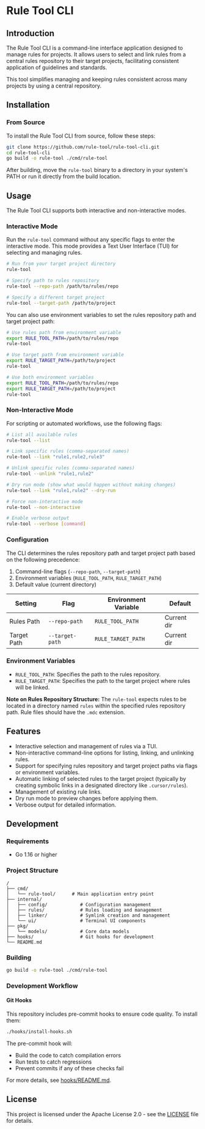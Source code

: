 # Rule Tool CLI

## Introduction

The Rule Tool CLI is a command-line interface application designed to manage rules for projects. It allows users to select and link rules from a central rules repository to their target projects, facilitating consistent application of guidelines and standards.

This tool simplifies managing and keeping rules consistent across many projects by using a central repository.

## Installation

### From Source

To install the Rule Tool CLI from source, follow these steps:

```bash
git clone https://github.com/rule-tool/rule-tool-cli.git
cd rule-tool-cli
go build -o rule-tool ./cmd/rule-tool
```

After building, move the `rule-tool` binary to a directory in your system's PATH or run it directly from the build location.

## Usage

The Rule Tool CLI supports both interactive and non-interactive modes.

### Interactive Mode

Run the `rule-tool` command without any specific flags to enter the interactive mode. This mode provides a Text User Interface (TUI) for selecting and managing rules.

```bash
# Run from your target project directory
rule-tool

# Specify path to rules repository
rule-tool --repo-path /path/to/rules/repo

# Specify a different target project
rule-tool --target-path /path/to/project
```

You can also use environment variables to set the rules repository path and target project path:

```bash
# Use rules path from environment variable
export RULE_TOOL_PATH=/path/to/rules/repo
rule-tool

# Use target path from environment variable
export RULE_TARGET_PATH=/path/to/project
rule-tool

# Use both environment variables
export RULE_TOOL_PATH=/path/to/rules/repo
export RULE_TARGET_PATH=/path/to/project
rule-tool
```

### Non-Interactive Mode

For scripting or automated workflows, use the following flags:

```bash
# List all available rules
rule-tool --list

# Link specific rules (comma-separated names)
rule-tool --link "rule1,rule2,rule3"

# Unlink specific rules (comma-separated names)
rule-tool --unlink "rule1,rule2"

# Dry run mode (show what would happen without making changes)
rule-tool --link "rule1,rule2" --dry-run

# Force non-interactive mode
rule-tool --non-interactive

# Enable verbose output
rule-tool --verbose [command]
```

### Configuration

The CLI determines the rules repository path and target project path based on the following precedence:

1.  Command-line flags (`--repo-path`, `--target-path`)
2.  Environment variables (`RULE_TOOL_PATH`, `RULE_TARGET_PATH`)
3.  Default value (current directory)

| Setting     | Flag          | Environment Variable | Default     |
| ----------- | ------------- | -------------------- | ----------- |
| Rules Path  | `--repo-path`   | `RULE_TOOL_PATH`       | Current dir |
| Target Path | `--target-path` | `RULE_TARGET_PATH`     | Current dir |

### Environment Variables

-   `RULE_TOOL_PATH`: Specifies the path to the rules repository.
-   `RULE_TARGET_PATH`: Specifies the path to the target project where rules will be linked.

**Note on Rules Repository Structure:** The `rule-tool` expects rules to be located in a directory named `rules` within the specified rules repository path. Rule files should have the `.mdc` extension.

## Features

-   Interactive selection and management of rules via a TUI.
-   Non-interactive command-line options for listing, linking, and unlinking rules.
-   Support for specifying rules repository and target project paths via flags or environment variables.
-   Automatic linking of selected rules to the target project (typically by creating symbolic links in a designated directory like `.cursor/rules`).
-   Management of existing rule links.
-   Dry run mode to preview changes before applying them.
-   Verbose output for detailed information.

## Development

### Requirements

-   Go 1.16 or higher

### Project Structure

```
/
├── cmd/
│   └── rule-tool/      # Main application entry point
├── internal/
│   ├── config/            # Configuration management
│   ├── rules/             # Rules loading and management
│   ├── linker/            # Symlink creation and management
│   └── ui/                # Terminal UI components
├── pkg/
│   └── models/            # Core data models
├── hooks/                 # Git hooks for development
└── README.md
```

### Building

```bash
go build -o rule-tool ./cmd/rule-tool
```

### Development Workflow

#### Git Hooks

This repository includes pre-commit hooks to ensure code quality. To install them:

```bash
./hooks/install-hooks.sh
```

The pre-commit hook will:

-   Build the code to catch compilation errors
-   Run tests to catch regressions
-   Prevent commits if any of these checks fail

For more details, see [hooks/README.md](hooks/README.md).

## License

This project is licensed under the Apache License 2.0 - see the [LICENSE](LICENSE) file for details.
